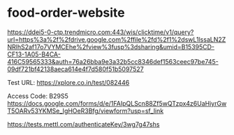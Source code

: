 # food-order-website
 
 https://ddei5-0-ctp.trendmicro.com:443/wis/clicktime/v1/query?url=https%3a%2f%2fdrive.google.com%2ffile%2fd%2f1%2dswL1lssaLN2ZNRlhS2af17o7VYMCEhe%2fview%3fusp%3dsharing&umid=B15395CD-CF13-1A05-B4CA-416C59565333&auth=76a26bba9e3a32b5cc8346def1563ceec97be745-09df721bf42138aeca614e4f7d580f51b5097527


Test URL: https://xplore.co.in/test/082446

Access Code: B29S5
https://docs.google.com/forms/d/e/1FAIpQLScn88Zf5wQTzpx4z6UaHiyrGwT5OARv53YKMSe_IgHOeR3Bfg/viewform?usp=sf_link

https://tests.mettl.com/authenticateKey/3wg7g47shs
